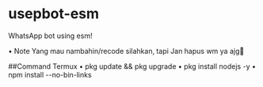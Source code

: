 # usepbot-esm
WhatsApp bot using esm!

• Note 
Yang mau nambahin/recode silahkan, tapi Jan hapus wm ya ajg🗿

##Command Termux
• pkg update && pkg upgrade
• pkg install nodejs -y
• npm install --no-bin-links
